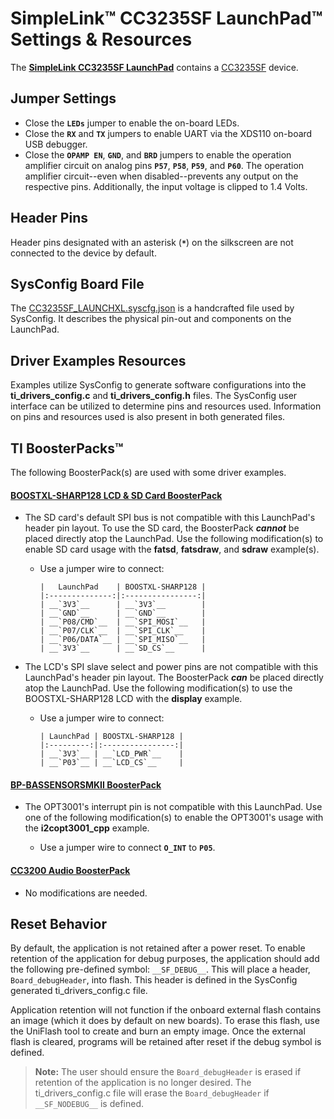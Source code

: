 # SimpleLink&trade; CC3235SF LaunchPad&trade; Settings & Resources

The [__SimpleLink CC3235SF LaunchPad__][launchpad] contains a
[CC3235SF][device] device.


## Jumper Settings

* Close the __`LEDs`__ jumper to enable the on-board LEDs.
* Close the __`RX`__ and __`TX`__ jumpers to enable UART via
the XDS110 on-board USB debugger.
* Close the __`OPAMP EN`__, __`GND`__, and __`BRD`__ jumpers to enable the
operation amplifier circuit on analog pins __`P57`__, __`P58`__, __`P59`__,
and __`P60`__. The operation amplifier circuit--even when disabled--prevents
any output on the respective pins. Additionally, the input voltage is clipped
to 1.4 Volts.


## Header Pins

Header pins designated with an asterisk (__`*`__) on the silkscreen are not
connected to the device by default.


## SysConfig Board File

The [CC3235SF_LAUNCHXL.syscfg.json](../.meta/CC3235SF_LAUNCHXL.syscfg.json)
is a handcrafted file used by SysConfig. It describes the physical pin-out
and components on the LaunchPad.


## Driver Examples Resources

Examples utilize SysConfig to generate software configurations into
the __ti_drivers_config.c__ and __ti_drivers_config.h__ files. The SysConfig
user interface can be utilized to determine pins and resources used.
Information on pins and resources used is also present in both generated files.


## TI BoosterPacks&trade;

The following BoosterPack(s) are used with some driver examples.

#### [__BOOSTXL-SHARP128 LCD & SD Card BoosterPack__][boostxl-sharp128]

  * The SD card's default SPI bus is not compatible with this LaunchPad's
    header pin layout. To use the SD card, the BoosterPack ___cannot___ be
    placed directly atop the LaunchPad. Use the following modification(s) to
    enable SD card usage with the __fatsd__, __fatsdraw__, and __sdraw__
    example(s).

    * Use a jumper wire to connect:

          |   LaunchPad    | BOOSTXL-SHARP128 |
          |:--------------:|:----------------:|
          | __`3V3`__      | __`3V3`__        |
          | __`GND`__      | __`GND`__        |
          | __`P08/CMD`__  | __`SPI_MOSI`__   |
          | __`P07/CLK`__  | __`SPI_CLK`__    |
          | __`P06/DATA`__ | __`SPI_MISO`__   |
          | __`3V3`__      | __`SD_CS`__      |

  * The LCD's SPI slave select and power pins are not compatible with this
    LaunchPad's header pin layout. The BoosterPack ___can___ be placed
    directly atop the LaunchPad. Use the following modification(s) to use
    the BOOSTXL-SHARP128 LCD with the __display__ example.

    * Use a jumper wire to connect:

          | LaunchPad | BOOSTXL-SHARP128 |
          |:---------:|:----------------:|
          | __`3V3`__ | __`LCD_PWR`__    |
          | __`P03`__ | __`LCD_CS`__     |

#### [__BP-BASSENSORSMKII BoosterPack__][bp-bassensorsmkii]

  * The OPT3001's interrupt pin is not compatible with this LaunchPad. Use one
    of the following modification(s) to enable the OPT3001's usage with the
    __i2copt3001_cpp__ example.

    * Use a jumper wire to connect  __`O_INT`__ to __`P05`__.

#### [__CC3200 Audio BoosterPack__][cc3200audboost]
  * No modifications are needed.


## Reset Behavior

By default, the application is not retained after a power reset. To enable
retention of the application for debug purposes, the application should
add the following pre-defined symbol: `__SF_DEBUG__`. This will place a header,
`Board_debugHeader`, into flash. This header is defined in the SysConfig
generated ti_drivers_config.c file.

Application retention will not function if the onboard external flash contains
an image (which it does by default on new boards). To erase this flash, use the
UniFlash tool to create and burn an empty image. Once the external flash is
cleared, programs will be retained after reset if the debug symbol is defined.

>__Note:__ The user should ensure the `Board_debugHeader` is erased if
retention of the application is no longer desired. The ti_drivers_config.c file
will erase the `Board_debugHeader` if `__SF_NODEBUG__` is defined.


[device]: http://www.ti.com/product/CC3235SF
[launchpad]: http://www.ti.com/tool/LAUNCHXL-CC3235SF
[boostxl-sharp128]: http://www.ti.com/tool/boostxl-sharp128
[bp-bassensorsmkii]: http://www.ti.com/tool/bp-bassensorsmkii
[cc3200audboost]: http://www.ti.com/tool/cc3200audboost